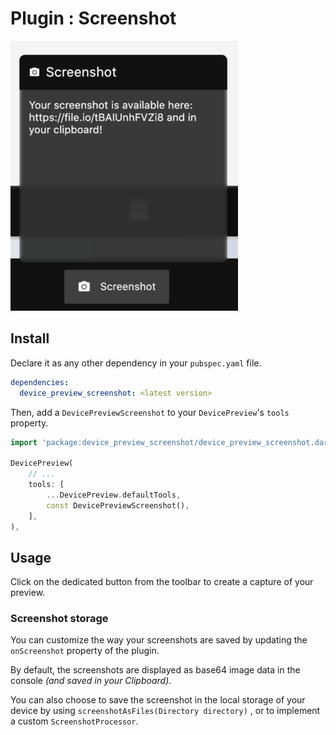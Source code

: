 # Plugin : Screenshot

![illustration](images/screenshot.png ':size=150')

## Install

Declare it as any other dependency in your `pubspec.yaml` file.

```yaml
dependencies:
  device_preview_screenshot: <latest version>
```

Then, add a `DevicePreviewScreenshot` to your `DevicePreview`'s `tools` property.

```dart
import 'package:device_preview_screenshot/device_preview_screenshot.dart';

DevicePreview(
    // ...
    tools: [
        ...DevicePreview.defaultTools,
        const DevicePreviewScreenshot(),
    ],
),
```

## Usage

Click on the dedicated button from the toolbar to create a capture of your preview.

### Screenshot storage

You can customize the way your screenshots are saved by updating the `onScreenshot` property of the plugin.

By default, the screenshots are displayed as base64 image data in the console *(and saved in your Clipboard)*.

You can also choose to save the screenshot in the local storage of your device by using `screenshotAsFiles(Directory directory)` , or to implement a custom `ScreenshotProcessor`.
